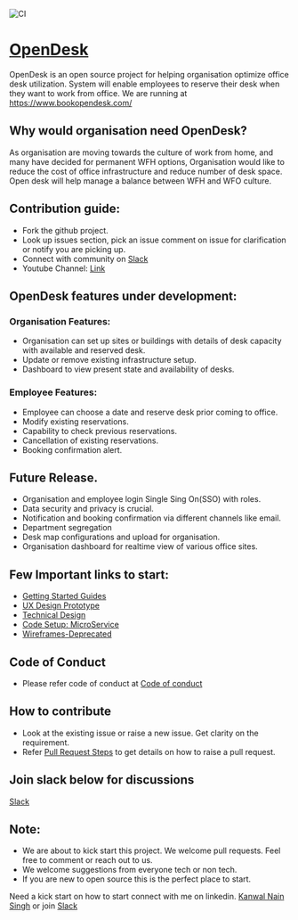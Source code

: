 ![CI](https://github.com/kanwalnainsingh/OpenDesk/workflows/CI/badge.svg)
# [OpenDesk](https://www.bookopendesk.com/)
OpenDesk is an open source project for helping organisation optimize office desk utilization. System will enable employees to reserve their desk when they want to work from office.
We are running at https://www.bookopendesk.com/

## Why would organisation need OpenDesk?
As organisation are moving towards the culture of work from home, and many have decided for permanent WFH options, Organisation would like to reduce the cost of office infrastructure and reduce number of desk space. Open desk will help manage a balance between WFH and WFO culture.

## Contribution guide:
- Fork the github project.
- Look up issues section, pick an issue comment on issue for clarification or notify you are picking up.
- Connect with community on  [Slack](https://join.slack.com/t/opendeskworkspace/shared_invite/zt-jf6wxjc3-aj5SF9S6t~VSJiRswQwXbw) 
- Youtube Channel: [Link](https://www.youtube.com/channel/UCbjAYM7lRMbJPoYf7HYqQLw)

## OpenDesk features under development:
 
### Organisation Features:
- Organisation can set up sites or buildings with details of desk capacity with available and reserved desk.
- Update or remove existing infrastructure setup.
- Dashboard to view present state and availability of desks. 

### Employee Features:
- Employee can choose a date and reserve desk prior coming to office.
- Modify existing reservations.
- Capability to check previous reservations.
- Cancellation of existing reservations.
- Booking confirmation alert.

## Future Release.
- Organisation and employee login Single Sing On(SSO) with roles.
- Data security and privacy is crucial.
- Notification and booking confirmation via different channels like email.
- Department segregation
- Desk map configurations and upload for organisation. 
- Organisation dashboard for realtime view of various office sites. 

## Few Important links to start:
- [Getting Started Guides](docs/getting-started/README.md)
- [UX Design Prototype](docs/UX/README.md)
- [Technical Design](docs/technical-design/README.md)
- [Code Setup: MicroService](code_base/micro-services/README.md)
- [Wireframes-Deprecated](docs/wireframe/README.md)

## Code of Conduct 

- Please refer code of conduct at [Code of conduct](code-of-conduct.md)

## How to contribute
- Look at the existing issue or raise a new issue. Get clarity on the requirement.
- Refer [Pull Request Steps](https://jarv.is/notes/how-to-pull-request-fork-github/) to get details on how to raise a pull request. 

## Join slack below for discussions

[Slack](https://join.slack.com/t/opendeskworkspace/shared_invite/zt-jf6wxjc3-aj5SF9S6t~VSJiRswQwXbw)


## Note: 
- We are about to kick start this project. We welcome pull requests. Feel free to comment or reach out to us. 
- We welcome suggestions from everyone tech or non tech.
- If you are new to open source this is the perfect place to start.

Need a kick start on how to start connect with me on linkedin. [Kanwal Nain Singh](https://www.linkedin.com/in/kanwalnainsingh/)  or join [Slack](https://join.slack.com/t/opendeskworkspace/shared_invite/zt-jf6wxjc3-aj5SF9S6t~VSJiRswQwXbw)
